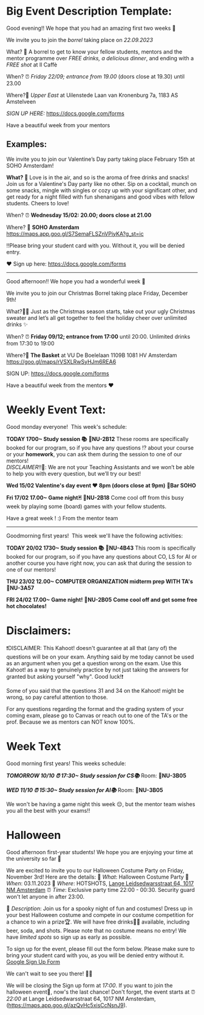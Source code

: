 # Big Event Description Template:

Good evening!! We hope that you had an amazing first two weeks 🎊

We invite you to join the *borrel* taking place on *22.09.2023*

What? 📌
A borrel to get to know your fellow students, mentors and the mentor programme over *FREE drinks, a delicious dinner*, and ending with a *FREE shot* at Il Caffè

When? ⏰
*Friday 22/09; entrance from 19.00* (doors close at 19.30) until 23.00

Where?📍
*Upper East* at Uilenstede
Laan van Kronenburg 7a,
1183 AS Amstelveen

*SIGN UP HERE:* https://docs.google.com/forms

Have a beautiful week from your mentors

## Examples:

We invite you to join our Valentine’s Day party taking place February 15th at SOHO Amsterdam! 

**What? 💌**
Love is in the air, and so is the aroma of free drinks and snacks! Join us for a Valentine's Day party like no other. Sip on a cocktail, munch on some snacks, mingle with singles or cozy up with your significant other, and get ready for a night filled with fun shenanigans and good vibes with fellow students. Cheers to love!

When? ⏰
**Wednesday 15/02: 20.00; doors close at 21.00**

Where? 📍
**SOHO Amsterdam**
https://maps.app.goo.gl/S7SemaFLSZnVPiyKA?g_st=ic

‼️Please bring your student card with you. Without it, you will be denied entry.

❤️ Sign up here: https://docs.google.com/forms
___

Good afternoon!! We hope you had a wonderful week 🎊

We invite you to join our Christmas Borrel taking place Friday, December 9th! 

What?🎄🍻
Just as the Christmas season starts, take out your ugly Christmas sweater and let’s all get together to feel the holiday cheer over unlimited drinks ✨ 

When? ⏰
**Friday 09/12; entrance from 17:00** until 20:00. Unlimited drinks from 17:30 to 19:00

Where?📍
**The Basket** at VU
De Boelelaan 1109B
1081 HV Amsterdam
https://goo.gl/maps/rVSXLRwSyHJm6REA6

SIGN UP: https://docs.google.com/forms

Have a beautiful week from the mentors ❤️

# Weekly Event Text:
Good monday everyone! 
This week's schedule:

**TODAY 1700~ Study session 📚**
**📍NU-2B12**
These rooms are specifically booked for our program, so if you have any questions ⁉️ about your course or your **homework**, you can ask them during the session to one of our mentors!  
_DISCLAIMER_‼️🚨: We are not your Teaching Assistants and we won’t be able to help you with every question, but we’ll try our best!

**Wed 15/02 Valentine's day event ❤️ 8pm (doors close at 9pm)**
**📍Bar SOHO**

**Fri 17/02 17.00~ Game night🃏**
**📍NU-2B18**
Come cool off from this busy week by playing some (board) games with your fellow students.

Have a great week ! :) From the mentor team

-------------------------------------------------------------------------------------------------------------------

Goodmorning first years! 
This week we'll have the following activities:

**TODAY 20/02 1730~ Study session 📚**
**📍NU-4B43**
This room is specifically booked for our program, so if you have any questions about CO, LS for AI or another course you have right now, you can ask that during the session to one of our mentors!

**THU 23/02 12.00~ COMPUTER ORGANIZATION midterm prep WITH TA's**
**📍NU-3A57**

**FRI 24/02 17.00~ Game night!**
**📍NU-2B05**
**Come cool off and get some free hot chocolates!**

# Disclaimers:
❗DISCLAIMER: This Kahoot! doesn't guarantee at all that (any of) the questions will be on your exam. Anything said by me today cannot be used as an argument when you get a question wrong on the exam. Use this Kahoot! as a way to genuinely practice by not just taking the answers for granted but asking yourself "why". Good luck!❗

Some of you said that the questions 31 and 34 on the Kahoot! might be wrong, so pay careful attention to those.

For any questions regarding the format and the grading system of your coming exam, please go to Canvas or reach out to one of the TA's or the prof. Because we as mentors can NOT know 100%.


# Week Text
Good morning first years!
This weeks schedule:

***TOMORROW 10/10 ⏰ 17:30~ Study session for CS📚***
Room: 📍**NU-3B05**

***WED 11/10 ⏰ 15:30~ Study session for AI📚***
Room: 📍**NU-3B05**  

We won't be having a game night this week 😔, but the mentor team wishes you all the best with your exams‼️
# Halloween
Good afternoon first-year students! We hope you are enjoying your time at the university so far 🎉

We are excited to invite you to our Halloween Costume Party on Friday, November 3rd! Here are the details:
🎃 *What*: Halloween Costume Party
📅 *When*: 03.11.2023
📍 *Where*: HOTSHOTS, [Lange Leidsedwarsstraat 64, 1017 NM Amsterdam](https://maps.app.goo.gl/azQvHc5xisCcNsnJ9)
⏰ *Time*: Exclusive party time 22:00 - 00:30. Security guard won't let anyone in after 23:00.

👻 _Description_: Join us for a spooky night of fun and costumes! Dress up in your best Halloween costume and compete in our costume competition for a chance to win a prize🏆. We will have free drinks🍺🍷 available, including beer, soda, and shots. Please note that no costume means no entry!
We have *limited spots* so sign up as early as possible.

To sign up for the event, please fill out the form below. Please make sure to bring your student card with you, as you will be denied entry without it.
[Google Sign Up Form](https://docs.google.com/forms/d/e/1FAIpQLSeGeHQLMYUT1deNd1nEGeBmzUPxAs5SZTMHA0mWvZ5S-zbEXQ/viewform?usp=sf_link)

We can't wait to see you there! 🎉🎃

We will be closing the Sign up form at *17:00*. If you want to join the halloween event🎃, now's the last chance! Don't forget, the event starts at ⏰ *22:00* at Lange Leidsedwarsstraat 64, 1017 NM Amsterdam, (https://maps.app.goo.gl/azQvHc5xisCcNsnJ9).